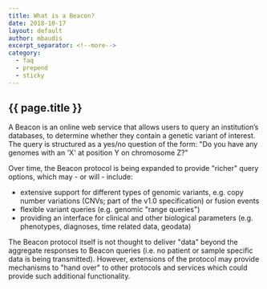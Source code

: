 ```yaml
---
title: What is a Beacon?
date: 2018-10-17
layout: default
author: mbaudis
excerpt_separator: <!--more-->
category:
  - faq
  - prepend
  - sticky
---
```


## {{ page.title }}

A Beacon is an online web service that allows users to query an institution’s databases, to determine whether they contain a genetic variant of interest. The query is structured as a yes/no question of the form: "Do you have any genomes with an 'X' at position Y on chromosome Z?"

<!--more-->

Over time, the Beacon protocol is being expanded to provide "richer" query options, which may - or will - include:

* extensive support for different types of genomic variants, e.g.  copy number variations (CNVs; part of the v1.0 specification) or fusion events
* flexible variant queries (e.g. genomic "range queries")
* providing an interface for clinical and other biological parameters (e.g. phenotypes, diagnoses, time related data, geodata)

The Beacon protocol itself is not thought to deliver "data" beyond the aggregate responses to Beacon queries (i.e. no patient or sample specific data is being transmitted). However, extensions of the protocol may provide mechanisms to "hand over" to other protocols and services which could provide such additional functionality.

